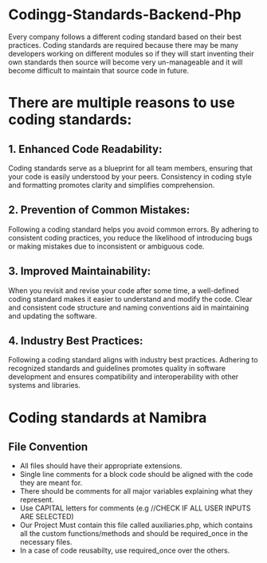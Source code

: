 # Codingg-Standards-Backend-Php
Every company follows a different coding standard based on their best practices. Coding standards are required because there may be many developers working on different modules so if they will start inventing their own standards then source will become very un-manageable and it will become difficult to maintain that source code in future.

# There are multiple reasons to use coding standards:

## 1. Enhanced Code Readability: 
Coding standards serve as a blueprint for all team members, ensuring that your code is easily understood by your peers. Consistency in coding style and formatting promotes clarity and simplifies comprehension.

## 2. Prevention of Common Mistakes: 
Following a coding standard helps you avoid common errors. By adhering to consistent coding practices, you reduce the likelihood of introducing bugs or making mistakes due to inconsistent or ambiguous code.

## 3. Improved Maintainability: 
When you revisit and revise your code after some time, a well-defined coding standard makes it easier to understand and modify the code. Clear and consistent code structure and naming conventions aid in maintaining and updating the software.

## 4. Industry Best Practices: 
Following a coding standard aligns with industry best practices. Adhering to recognized standards and guidelines promotes quality in software development and ensures compatibility and interoperability with other systems and libraries.

# Coding standards at Namibra
## File Convention
  + All files should have their appropriate extensions.
  + Single line comments for a block code should be aligned with the code they are meant for. 
  + There should be comments for all major variables explaining what they represent.
  + Use CAPITAL letters for comments (e.g //CHECK IF ALL USER INPUTS ARE SELECTED)
  + Our Project Must contain this file called auxiliaries.php, which contains all the custom functions/methods and should be required_once in the necessary files.
  + In a case of code reusabilty, use required_once over the others.
